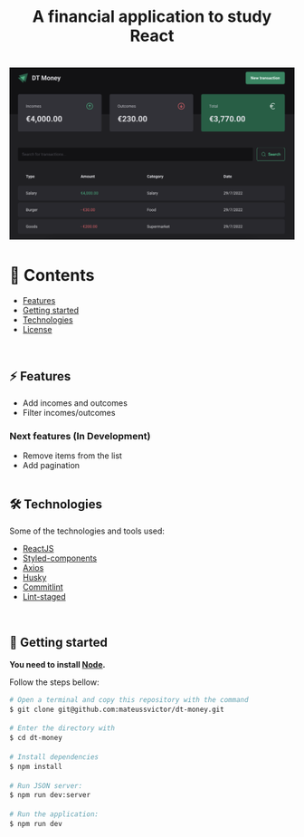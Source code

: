 <h1 align='center'>A financial application to study React<h1>

<p align="center">
  <img src=".github/dtmoney.png" alt="DT Money App">
</p>

# :pushpin: Contents

- [Features](#zap-features)
- [Getting started](#runner-getting-started)
- [Technologies](#hammer_and_wrench-technologies)
- [License](#closed_book-license)

<br>

## :zap: Features

- Add incomes and outcomes
- Filter incomes/outcomes

### Next features (In Development)
- Remove items from the list
- Add pagination
<br><br>


## :hammer_and_wrench: Technologies

Some of the technologies and tools used:

- [ReactJS](https://reactjs.org/)
- [Styled-components](https://styled-components.com/)
- [Axios](https://github.com/axios/axios)
- [Husky](https://github.com/typicode/husky)
- [Commitlint](https://github.com/conventional-changelog/commitlint)
- [Lint-staged](https://github.com/okonet/lint-staged)
<br>

## :runner: Getting started

**You need to install [Node](https://nodejs.org/en/).**

Follow the steps bellow:

```bash
# Open a terminal and copy this repository with the command
$ git clone git@github.com:mateussvictor/dt-money.git

# Enter the directory with
$ cd dt-money

# Install dependencies
$ npm install

# Run JSON server:
$ npm run dev:server

# Run the application:
$ npm run dev

```
